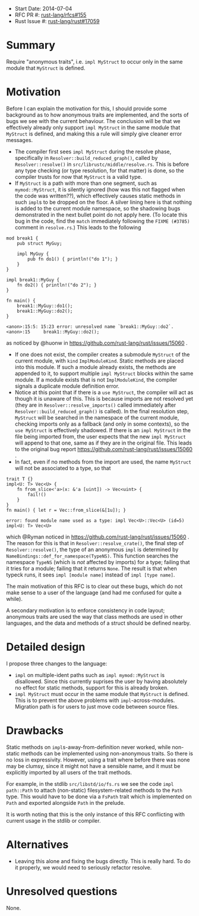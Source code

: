 - Start Date: 2014-07-04
- RFC PR #: [rust-lang/rfcs#155](https://github.com/rust-lang/rfcs/pull/155)
- Rust Issue #: [rust-lang/rust#17059](https://github.com/rust-lang/rust/issues/17059)

# Summary

Require "anonymous traits", i.e. `impl MyStruct` to occur only in the same module that `MyStruct` is defined.

# Motivation

Before I can explain the motivation for this, I should provide some background
as to how anonymous traits are implemented, and the sorts of bugs we see with
the current behaviour. The conclusion will be that we effectively already only
support `impl MyStruct` in the same module that `MyStruct` is defined, and
making this a rule will simply give cleaner error messages.

- The compiler first sees `impl MyStruct` during the resolve phase, specifically
  in `Resolver::build_reduced_graph()`, called by `Resolver::resolve()` in
  `src/librustc/middle/resolve.rs`. This is before any type checking (or type
  resolution, for that matter) is done, so the compiler trusts for now that
  `MyStruct` is a valid type.
- If `MyStruct` is a path with more than one segment, such as `mymod::MyStruct`,
  it is silently ignored (how was this not flagged when the code was written??),
  which effectively causes static methods in such `impl`s to be dropped on the
  floor. A silver lining here is that nothing is added to the current module
  namespace, so the shadowing bugs demonstrated in the next bullet point do not
  apply here. (To locate this bug in the code, find the `match` immediately following
  the `FIXME (#3785)` comment in `resolve.rs`.) This leads to the following
````
mod break1 {
    pub struct MyGuy;

    impl MyGuy {
        pub fn do1() { println!("do 1"); }
    }
}

impl break1::MyGuy {
    fn do2() { println!("do 2"); }
}

fn main() {
    break1::MyGuy::do1();
    break1::MyGuy::do2();
}
````
````
<anon>:15:5: 15:23 error: unresolved name `break1::MyGuy::do2`.
<anon>:15     break1::MyGuy::do2();
````
  as noticed by @huonw in https://github.com/rust-lang/rust/issues/15060 .
- If one does not exist, the compiler creates a submodule `MyStruct` of the
  current module, with `kind` `ImplModuleKind`. Static methods are placed into
  this module. If such a module already exists, the methods are appended to it,
  to support multiple `impl MyStruct` blocks within the same module. If a module
  exists that is not `ImplModuleKind`, the compiler signals a duplicate module
  definition error.
- Notice at this point that if there is a `use MyStruct`, the compiler will act
  as though it is unaware of this. This is because imports are not resolved yet
  (they are in `Resolver::resolve_imports()` called immediately after
  `Resolver::build_reduced_graph()` is called). In the final resolution step,
  `MyStruct` will be searched in the namespace of the current module, checking
  imports only as a fallback (and only in some contexts), so the `use MyStruct` is
  effectively shadowed. If there is an `impl MyStruct` in the file being imported
  from, the user expects that the new `impl MyStruct` will append to that one,
  same as if they are in the original file. This leads to the original bug report
  https://github.com/rust-lang/rust/issues/15060 .
- In fact, even if no methods from the import are used, the name `MyStruct` will
  not be associated to a type, so that
````
trait T {}
impl<U: T> Vec<U> {
    fn from_slice<'a>(x: &'a [uint]) -> Vec<uint> {
        fail!()
    }
}
fn main() { let r = Vec::from_slice(&[1u]); }
````
````
error: found module name used as a type: impl Vec<U>::Vec<U> (id=5)
impl<U: T> Vec<U>
````
  which @Ryman noticed in https://github.com/rust-lang/rust/issues/15060 . The
  reason for this is that in `Resolver::resolve_crate()`, the final step of
  `Resolver::resolve()`, the type of an anonymous `impl` is determined by
  `NameBindings::def_for_namespace(TypeNS)`. This function searches the namespace
  `TypeNS` (which is <i>not</i> affected by imports) for a type; failing that it
  tries for a module; failing that it returns `None`. The result is that when
  typeck runs, it sees `impl [module name]` instead of `impl [type name]`.
  

The main motivation of this RFC is to clear out these bugs, which do not make
sense to a user of the language (and had me confused for quite a while).

A secondary motivation is to enforce consistency in code layout; anonymous traits
are used the way that class methods are used in other languages, and the data
and methods of a struct should be defined nearby.

# Detailed design

I propose three changes to the language:

- `impl` on multiple-ident paths such as `impl mymod::MyStruct` is disallowed.
  Since this currently suprises the user by having absolutely no effect for
  static methods, support for this is already broken.
- `impl MyStruct` must occur in the same module that `MyStruct` is defined.
  This is to prevent the above problems with `impl`-across-modules.
  Migration path is for users to just move code between source files.

# Drawbacks

Static methods on `impl`s-away-from-definition never worked, while non-static
methods can be implemented using non-anonymous traits. So there is no loss in
expressivity. However, using a trait where before there was none may be clumsy,
since it might not have a sensible name, and it must be explicitly imported by
all users of the trait methods.

For example, in the stdlib `src/libstd/io/fs.rs` we see the code `impl path::Path`
to attach (non-static) filesystem-related methods to the `Path` type. This would
have to be done via a `FsPath` trait which is implemented on `Path` and exported
alongside `Path` in the prelude.

It is worth noting that this is the only instance of this RFC conflicting with
current usage in the stdlib or compiler.

# Alternatives

- Leaving this alone and fixing the bugs directly. This is really hard. To do it
  properly, we would need to seriously refactor resolve.

# Unresolved questions

None.




